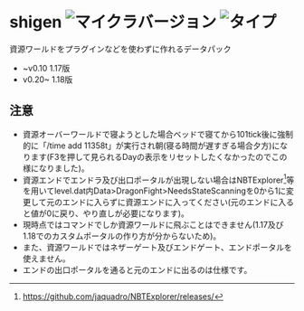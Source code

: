 # shigen ![マイクラバージョン](https://img.shields.io/badge/Minecraft%20Ver-Java%201.17~1.18-brightgreen) ![タイプ](https://img.shields.io/badge/Type-datapack-orange)
資源ワールドをプラグインなどを使わずに作れるデータパック
- ~v0.10 1.17版
- v0.20~ 1.18版

## 注意
 - 資源オーバーワールドで寝ようとした場合ベッドで寝てから101tick後に強制的に「/time add 11358t」が実行され朝(寝る時間が遅すぎる場合夕方)になります(F3を押して見られるDayの表示をリセットしたくなかったのでこの様になりました)。
 - 資源エンドでエンドラ及び出口ポータルが出現しない場合はNBTExplorer[^1]等を用いてlevel.dat内Data>DragonFight>NeedsStateScanningを0から1に変更して元のエンドに入らずに資源エンドに入ってください(元のエンドに入ると値が0に戻り、やり直しが必要になります)。
 - 現時点ではコマンドでしか資源ワールドに飛ぶことはできません(1.17及び1.18でのカスタムポータルの作り方が分からないため)。
 - また、資源ワールドではネザーゲート及びエンドゲート、エンドポータルを使えません。
 - エンドの出口ポータルを通ると元のエンドに出るのは仕様です。

[^1]: https://github.com/jaquadro/NBTExplorer/releases/
